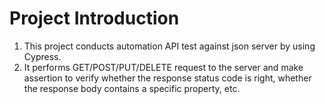 # Project Introduction
1. This project conducts automation API test against json server by using Cypress.
2. It performs GET/POST/PUT/DELETE request to the server and make assertion to verify whether the response status code is right, whether the response body contains a specific property, etc.